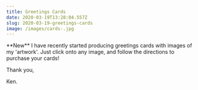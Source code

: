 ```yaml
---
title: Greetings Cards
date: 2020-03-19T13:28:04.557Z
slug: 2020-03-19-greetings-cards
image: /images/cards-.jpg
---
```


\*\*New\*\* I have recently started producing greetings cards with images of my 'artwork'. Just click onto any image, and follow the directions to purchase your cards!

Thank you,

Ken.
